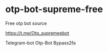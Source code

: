 # otp-bot-supreme-free
Free otp bot source

https://t.me/Otp_supremeebot

Telegram-bot Otp-Bot Bypass2fa
